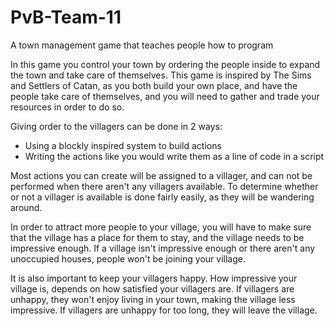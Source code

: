 # PvB-Team-11
A town management game that teaches people how to program

In this game you control your town by ordering the people inside to expand the town and take care of themselves.
This game is inspired by The Sims and Settlers of Catan, as you both build your own place, and have the people take care of themselves,
and you will need to gather and trade your resources in order to do so.

Giving order to the villagers can be done in 2 ways:
- Using a blockly inspired system to build actions
- Writing the actions like you would write them as a line of code in a script

Most actions you can create will be assigned to a villager, and can not be performed when there aren't any villagers available.
To determine whether or not a villager is available is done fairly easily, as they will be wandering around.

In order to attract more people to your village, you will have to make sure that the village has a place for them to stay, and the village needs to be impressive enough.
If a village isn't impressive enough or there aren't any unoccupied houses, people won't be joining your village.

It is also important to keep your villagers happy.
How impressive your village is, depends on how satisfied your villagers are.
If villagers are unhappy, they won't enjoy living in your town, making the village less impressive.
If villagers are unhappy for too long, they will leave the village.
